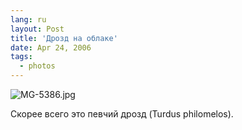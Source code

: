 ```yaml
---
lang: ru
layout: Post
title: 'Дрозд на облаке'
date: Apr 24, 2006
tags:
  - photos
---
```




![MG-5386.jpg](upload://MG-5386.jpg)

Скорее всего это певчий дрозд (Turdus philomelos).
